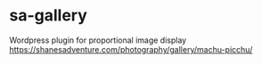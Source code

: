 # sa-gallery
Wordpress plugin for proportional image display
https://shanesadventure.com/photography/gallery/machu-picchu/
